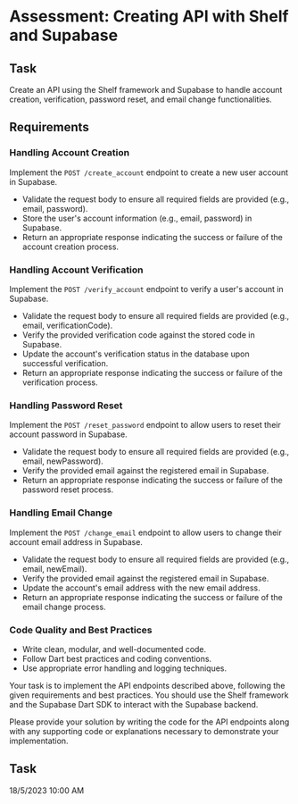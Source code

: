 # Assessment: Creating API with Shelf and Supabase

## Task

Create an API using the Shelf framework and Supabase to handle account creation, verification, password reset, and email change functionalities.

## Requirements

### Handling Account Creation

Implement the `POST /create_account` endpoint to create a new user account in Supabase.
- Validate the request body to ensure all required fields are provided (e.g., email, password).
- Store the user's account information (e.g., email, password) in Supabase.
- Return an appropriate response indicating the success or failure of the account creation process.

### Handling Account Verification

Implement the `POST /verify_account` endpoint to verify a user's account in Supabase.
- Validate the request body to ensure all required fields are provided (e.g., email, verificationCode).
- Verify the provided verification code against the stored code in Supabase.
- Update the account's verification status in the database upon successful verification.
- Return an appropriate response indicating the success or failure of the verification process.

### Handling Password Reset

Implement the `POST /reset_password` endpoint to allow users to reset their account password in Supabase.
- Validate the request body to ensure all required fields are provided (e.g., email, newPassword).
- Verify the provided email against the registered email in Supabase.
- Return an appropriate response indicating the success or failure of the password reset process.

### Handling Email Change

Implement the `POST /change_email` endpoint to allow users to change their account email address in Supabase.
- Validate the request body to ensure all required fields are provided (e.g., email, newEmail).
- Verify the provided email against the registered email in Supabase.
- Update the account's email address with the new email address.
- Return an appropriate response indicating the success or failure of the email change process.

### Code Quality and Best Practices

- Write clean, modular, and well-documented code.
- Follow Dart best practices and coding conventions.
- Use appropriate error handling and logging techniques.

Your task is to implement the API endpoints described above, following the given requirements and best practices. You should use the Shelf framework and the Supabase Dart SDK to interact with the Supabase backend.

Please provide your solution by writing the code for the API endpoints along with any supporting code or explanations necessary to demonstrate your implementation.

## Task
18/5/2023 10:00 AM
